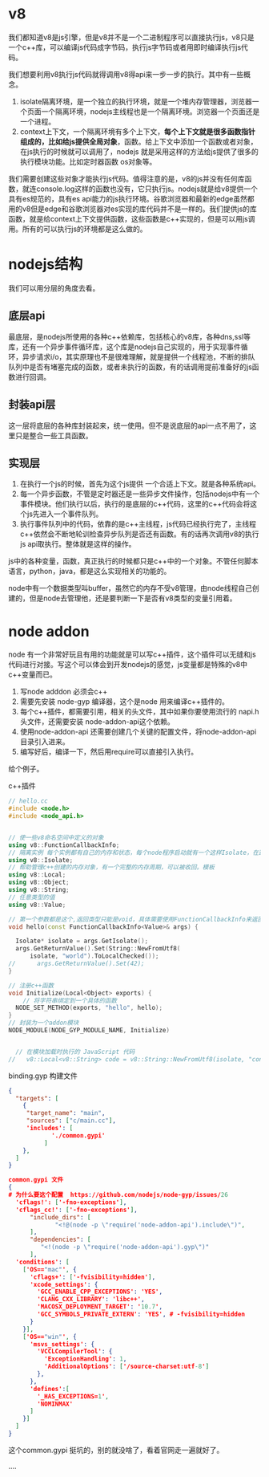 # v8

我们都知道v8是js引擎，但是v8并不是一个二进制程序可以直接执行js，v8只是一个c++库，可以编译js代码成字节码，执行js字节码或者用即时编译执行js代码。

我们想要利用v8执行js代码就得调用v8得api来一步一步的执行。其中有一些概念。

1. isolate隔离环境，是一个独立的执行环境，就是一个堆内存管理器，浏览器一个页面一个隔离环境，nodejs主线程也是一个隔离环境。浏览器一个页面还是一个进程。
2. context上下文，一个隔离环境有多个上下文，**每个上下文就是很多函数指针组成的，比如给js提供全局对象**，函数。给上下文中添加一个函数或者对象，在js执行的时候就可以调用了，nodejs 就是采用这样的方法给js提供了很多的执行模块功能。比如定时器函数 os对象等。

我们需要创建这些对象才能执行js代码。值得注意的是，v8的js并没有任何库函数，就连console.log这样的函数也没有，它只执行js。nodejs就是给v8提供一个具有es规范的，具有es api能力的js执行环境。谷歌浏览器和最新的edge虽然都用的v8但是edge和谷歌浏览器对es实现的库代码并不是一样的。我们提供js的库函数，就是给context上下文提供函数，这些函数是c++实现的，但是可以用js调用。所有的可以执行js的环境都是这么做的。

# nodejs结构

我们可以用分层的角度去看。

## 底层api

最底层，是nodejs所使用的各种c++依赖库，包括核心的v8库，各种dns,ssl等库，还有一个异步事件循环库，这个库是nodejs自己实现的，用于实现事件循环，异步请求i/o，其实原理也不是很难理解，就是提供一个线程池，不断的排队队列中是否有堵塞完成的函数，或者未执行的函数，有的话调用提前准备好的js函数进行回调。

## 封装api层

这一层将底层的各种库封装起来，统一使用。但不是说底层的api一点不用了，这里只是整合一些工具函数。

## 实现层

1. 在执行一个js的时候，首先为这个js提供 一个合适上下文。就是各种系统api。
2. 每一个异步函数，不管是定时器还是一些异步文件操作，包括nodejs中有一个事件模块。他们执行以后，执行的是底层的c++代码，这里的c++代码会将这个js先进入一个事件队列。
3. 执行事件队列中的代码，依靠的是c++主线程，js代码已经执行完了，主线程c++依然会不断地轮训检查异步队列是否还有函数。有的话再次调用v8的执行js api取执行。整体就是这样的操作。



js中的各种变量，函数，真正执行的时候都只是c++中的一个对象。不管任何脚本语言，python，java，都是这么实现相关的功能的。

node中有一个数据类型叫buffer，虽然它的内存不受v8管理，由node线程自己创建的，但是node去管理他，还是要判断一下是否有v8类型的变量引用着。

# node addon

node 有一个非常好玩且有用的功能就是可以写c++插件，这个插件可以无缝和js代码进行对接。写这个可以体会到开发nodejs的感觉，js变量都是特殊的v8中c++变量而已。

1. 写node adddon 必须会c++
2. 需要先安装 node-gyp 编译器，这个是node 用来编译c++插件的。
3. 每个c++插件，都需要引用，相关的头文件，其中如果你要使用流行的 napi.h头文件，还需要安装 node-addon-api这个依赖。
4. 使用node-addon-api 还需要创建几个关键的配置文件，将node-addon-api目录引入进来。
5. 编写好后，编译一下，然后用require可以直接引入执行。

给个例子。

c++插件

```c++
// hello.cc
#include <node.h>
#include <node_api.h>


// 使一些v8命名空间中定义的对象
using v8::FunctionCallbackInfo;
// 隔离实例 每个实例都有自己的内存和状态，每个node程序启动就有一个这样Isolate，在这个里面创建的对象和在js中创建的一样，引用关系也一样，直接创建的c++变量是独立的不属于Isolate。
using v8::Isolate;
// 帮助管理c++创建的内存对象，有一个完整的内存周期，可以被收回。模板
using v8::Local;
using v8::Object;
using v8::String;
// 任意类型的值
using v8::Value;

// 第一个参数都是这个,返回类型只能是void，具体需要使用FunctionCallbackInfo来返回
void hello(const FunctionCallbackInfo<Value>& args) {

  Isolate* isolate = args.GetIsolate();
  args.GetReturnValue().Set(String::NewFromUtf8(
      isolate, "world").ToLocalChecked());
//      args.GetReturnValue().Set(42);
}

// 注册c++函数
void Initialize(Local<Object> exports) {
    // 将字符串绑定到一个具体的函数
  NODE_SET_METHOD(exports, "hello", hello);
}
// 封装为一个addon模块
NODE_MODULE(NODE_GYP_MODULE_NAME, Initialize)


  // 在模块加载时执行的 JavaScript 代码
//   v8::Local<v8::String> code = v8::String::NewFromUtf8(isolate, "console.log('Addon module loaded');").ToLocalChecked();

```

binding.gyp 构建文件

```json
{
  "targets": [
    {
     "target_name": "main",
     "sources": ["c/main.cc"],
     'includes': [
            './common.gypi'
          ]
    },
  ]
}

common.gypi 文件
{
# 为什么要这个配置  https://github.com/nodejs/node-gyp/issues/26
  'cflags!': ['-fno-exceptions'],
  'cflags_cc!': ['-fno-exceptions'],
      "include_dirs": [
             "<!@(node -p \"require('node-addon-api').include\")",
      ],
      "dependencies": [
         "<!(node -p \"require('node-addon-api').gyp\")"
      ],
  'conditions': [
    ['OS=="mac"', {
      'cflags+': ['-fvisibility=hidden'],
      'xcode_settings': {
        'GCC_ENABLE_CPP_EXCEPTIONS': 'YES',
        'CLANG_CXX_LIBRARY': 'libc++',
        'MACOSX_DEPLOYMENT_TARGET': '10.7',
        'GCC_SYMBOLS_PRIVATE_EXTERN': 'YES', # -fvisibility=hidden
      }
    }],
    ['OS=="win"', { 
      'msvs_settings': {
        'VCCLCompilerTool': {
          'ExceptionHandling': 1,
          'AdditionalOptions': ['/source-charset:utf-8']
        },
      },
      'defines':[
        '_HAS_EXCEPTIONS=1',
        'NOMINMAX'
      ]
    }]
  ]
}


```

这个common.gypi 挺坑的，别的就没啥了，看着官网走一遍就好了。

.... 

